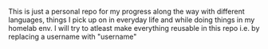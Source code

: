 This is just a personal repo for my progress along the way with different languages, things I pick up on in everyday life and while doing things in my homelab env.
I will try to atleast make everything reusable in this repo i.e. by replacing a username with "username"
